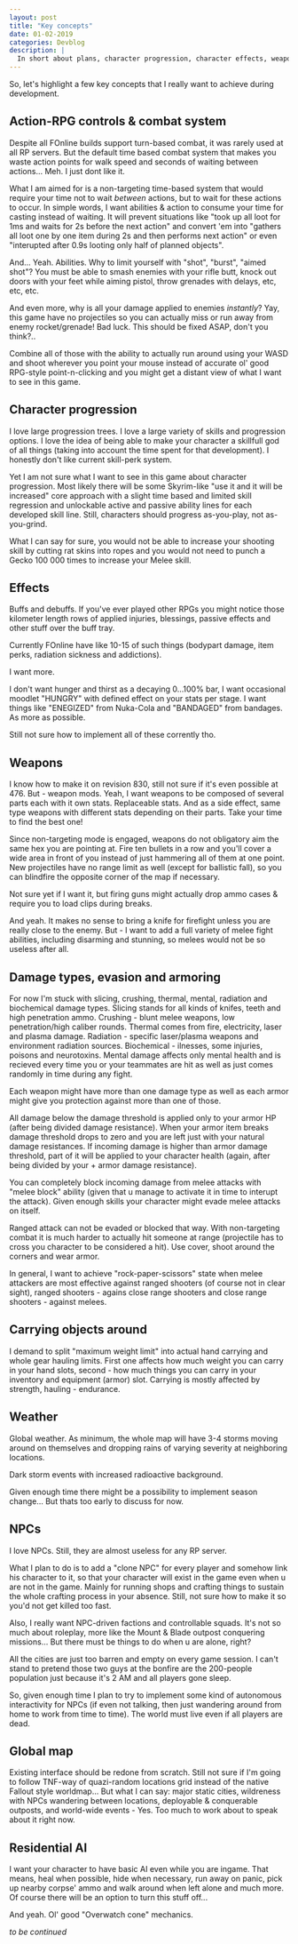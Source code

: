 ```yaml
---
layout: post
title: "Key concepts"
date: 01-02-2019
categories: Devblog
description: |
  In short about plans, character progression, character effects, weapons, weather, global map and AI.
---
```

So, let's highlight a few key concepts that I really want to achieve during development.

## Action-RPG controls & combat system

Despite all FOnline builds support turn-based combat, it was rarely used at all RP servers. But the default time based combat system that makes you waste action points for walk speed and seconds of waiting between actions... Meh. I just dont like it.

What I am aimed for is a non-targeting time-based system that would require your time not to wait *between* actions, but to wait for these actions to occur. In simple words, I want abilities & action to consume your time for casting instead of waiting. It will prevent situations like "took up all loot for 1ms and waits for 2s before the next action" and convert 'em into "gathers all loot one by one item during 2s and then performs next action" or even "interupted after 0.9s looting only half of planned objects".

And... Yeah. Abilities. Why to limit yourself with "shot", "burst", "aimed shot"? You must be able to smash enemies with your rifle butt, knock out doors with your feet while aiming pistol, throw grenades with delays, etc, etc, etc. 

And even more, why is all your damage applied to enemies *instantly*? Yay, this game have no projectiles so you can actually miss or run away from enemy rocket/grenade! Bad luck. This should be fixed ASAP, don't you think?..

Combine all of those with the ability to actually run around using your WASD and shoot wherever you point your mouse instead of accurate ol' good RPG-style point-n-clicking and you might get a distant view of what I want to see in this game.

## Character progression

I love large progression trees. I love a large variety of skills and progression options. I love the idea of being able to make your character a skillfull god of all things (taking into account the time spent for that development). I honestly don't like current skill-perk system.

Yet I am not sure what I want to see in this game about character progression. Most likely there will be some Skyrim-like "use it and it will be increased" core approach with a slight time based and limited skill regression and unlockable active and passive ability lines for each developed skill line. Still, characters should progress as-you-play, not as-you-grind.

What I can say for sure, you would not be able to increase your shooting skill by cutting rat skins into ropes and you would not need to punch a Gecko 100 000 times to increase your Melee skill.

## Effects

Buffs and debuffs. If you've ever played other RPGs you might notice those kilometer length rows of applied injuries, blessings, passive effects and other stuff over the buff tray.

Currently FOnline have like 10-15 of such things (bodypart damage, item perks, radiation sickness and addictions).

I want more.

I don't want hunger and thirst as a decaying 0...100% bar, I want occasional moodlet "HUNGRY" with defined effect on your stats per stage. I want things like "ENEGIZED" from Nuka-Cola and "BANDAGED" from bandages. As more as possible. 

Still not sure how to implement all of these corrently tho.

## Weapons

I know how to make it on revision 830, still not sure if it's even possible at 476. But - weapon mods. Yeah, I want weapons to be composed of several parts each with it own stats. Replaceable stats. And as a side effect, same type weapons with different stats depending on their parts. Take your time to find the best one!

Since non-targeting mode is engaged, weapons do not obligatory aim the same hex you are pointing at. Fire ten bullets in a row and you'll cover a wide area in front of you instead of just hammering all of them at one point. New projectiles have no range limit as well (except for ballistic fall), so you can blindfire the opposite corner of the map if necessary.

Not sure yet if I want it, but firing guns might actually drop ammo cases & require you to load clips during breaks.

And yeah. It makes no sense to bring a knife for firefight unless you are really close to the enemy. But - I want to add a full variety of melee fight abilities, including disarming and stunning, so melees would not be so useless after all.

## Damage types, evasion and armoring

For now I'm stuck with slicing, crushing, thermal, mental, radiation and biochemical damage types. Slicing stands for all kinds of knifes, teeth and high penetration ammo. Crushing - blunt melee weapons, low penetration/high caliber rounds. Thermal comes from fire, electricity, laser and plasma damage. Radiation - specific laser/plasma weapons and environment radiation sources. Biochemical - ilnesses, some injuries, poisons and neurotoxins. Mental damage affects only mental health and is recieved every time you or your teammates are hit as well as just comes randomly in time during any fight. 

Each weapon might have more than one damage type as well as each armor might give you protection against more than one of those.

All damage below the damage threshold is applied only to your armor HP (after being divided damage resistance). When your armor item breaks damage threshold drops to zero and you are left just with your natural damage resistances. If incoming damage is higher than armor damage threshold, part of it will be applied to your character health (again, after being divided by your + armor damage resistance).

You can completely block incoming damage from melee attacks with "melee block" ability (given that u manage to activate it in time to interupt the attack). Given enough skills your character might evade melee attacks on itself. 

Ranged attack can not be evaded or blocked that way. With non-targeting combat it is much harder to actually hit someone at range (projectile has to cross you character to be considered a hit). Use cover, shoot around the corners and wear armor.

In general, I want to achieve "rock-paper-scissors" state when melee attackers are most effective against ranged shooters (of course not in clear sight), ranged shooters - agains close range shooters and close range shooters - against melees.

## Carrying objects around

I demand to split "maximum weight limit" into actual hand carrying and whole gear hauling limits. First one affects how much weight you can carry in your hand slots, second - how much things you can carry in your inventory and equipment (armor) slot. Carrying is mostly affected by strength, hauling - endurance. 

## Weather

Global weather. As minimum, the whole map will have 3-4 storms moving around on themselves and dropping rains of varying severity at neighboring locations. 

Dark storm events with increased radioactive background.

Given enough time there might be a possibility to implement season change... But thats too early to discuss for now.

## NPCs

I love NPCs. Still, they are almost useless for any RP server.

What I plan to do is to add a "clone NPC" for every player and somehow link his character to it, so that your character will exist in the game even when u are not in the game. Mainly for running shops and crafting things to sustain the whole crafting process in your absence. Still, not sure how to make it so you'd not get killed too fast.

Also, I really want NPC-driven factions and controllable squads. It's not so much about roleplay, more like the Mount & Blade outpost conquering missions... But there must be things to do when u are alone, right?

All the cities are just too barren and empty on every game session. I can't stand to pretend those two guys at the bonfire are the 200-people population just because it's 2 AM and all players gone sleep.

So, given enough time I plan to try to implement some kind of autonomous interactivity for NPCs (if even not talking, then just wandering around from home to work from time to time). The world must live even if all players are dead.

## Global map

Existing interface should be redone from scratch. Still not sure if I'm going to follow TNF-way of quazi-random locations grid instead of the native Fallout style worldmap... But what I can say: major static cities, wildreness with NPCs wandering between locations, deployable & conquerable outposts, and world-wide events - Yes. Too much to work about to speak about it right now.

## Residential AI

I want your character to have basic AI even while you are ingame. That means, heal when possible, hide when necessary, run away on panic, pick up nearby corpse' ammo and walk around when left alone and much more. Of course there will be an option to turn this stuff off...

And yeah. Ol' good "Overwatch cone" mechanics.

*to be continued*